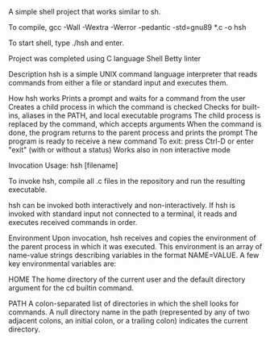 A simple shell project that works similar to sh.

To compile, gcc -Wall -Wextra -Werror -pedantic -std=gnu89 *.c -o hsh

To start shell, type ./hsh and enter.

Project was completed using
C language
Shell
Betty linter

Description
hsh is a simple UNIX command language interpreter that reads commands from either a file or standard input and executes them.

How hsh works
Prints a prompt and waits for a command from the user
Creates a child process in which the command is checked
Checks for built-ins, aliases in the PATH, and local executable programs
The child process is replaced by the command, which accepts arguments
When the command is done, the program returns to the parent process and prints the prompt
The program is ready to receive a new command
To exit: press Ctrl-D or enter "exit" (with or without a status)
Works also in non interactive mode

Invocation
Usage: hsh [filename]

To invoke hsh, compile all .c files in the repository and run the resulting executable.

hsh can be invoked both interactively and non-interactively. If hsh is invoked with standard input not connected to a terminal, it reads and executes received commands in order.

Environment
Upon invocation, hsh receives and copies the environment of the parent process in which it was executed. This environment is an array of name-value strings describing variables in the format NAME=VALUE. A few key environmental variables are:

HOME
The home directory of the current user and the default directory argument for the cd builtin command.

PATH
A colon-separated list of directories in which the shell looks for commands. A null directory name in the path (represented by any of two adjacent colons, an initial colon, or a trailing colon) indicates the current directory.
